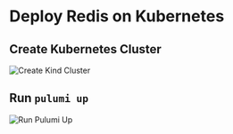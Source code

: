 # Deploy Redis on Kubernetes

## Create Kubernetes Cluster

![Create Kind Cluster](https://storage.googleapis.com/project-planton-downloads/media/create-kind-cluster.gif)

## Run `pulumi up`

![Run Pulumi Up](https://storage.googleapis.com/project-planton-downloads/media/demos/redis-on-kubernetes/pulumi-up.gif)
